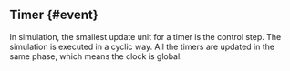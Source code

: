 ## Timer {#event}

In simulation, the smallest update unit for a timer is the control step. The simulation is executed in a cyclic way. All the timers are updated in the same phase, which means the clock is global. 

